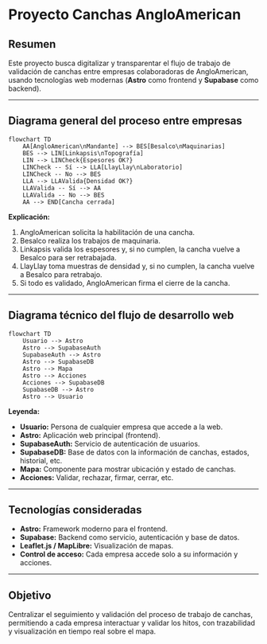 # Proyecto Canchas AngloAmerican

## Resumen

Este proyecto busca digitalizar y transparentar el flujo de trabajo de validación de canchas entre empresas colaboradoras de AngloAmerican, usando tecnologías web modernas (**Astro** como frontend y **Supabase** como backend).

---

## Diagrama general del proceso entre empresas

```mermaid
flowchart TD
    AA[AngloAmerican\nMandante] --> BES[Besalco\nMaquinarias]
    BES --> LIN[Linkapsis\nTopografía]
    LIN --> LINCheck{Espesores OK?}
    LINCheck -- Sí --> LLA[LlayLlay\nLaboratorio]
    LINCheck -- No --> BES
    LLA --> LLAValida{Densidad OK?}
    LLAValida -- Sí --> AA
    LLAValida -- No --> BES
    AA --> END[Cancha cerrada]
```
**Explicación:**  
1. AngloAmerican solicita la habilitación de una cancha.
2. Besalco realiza los trabajos de maquinaria.
3. Linkapsis valida los espesores y, si no cumplen, la cancha vuelve a Besalco para ser retrabajada.
4. LlayLlay toma muestras de densidad y, si no cumplen, la cancha vuelve a Besalco para retrabajo.
5. Si todo es validado, AngloAmerican firma el cierre de la cancha.

---

## Diagrama técnico del flujo de desarrollo web

```mermaid
flowchart TD
    Usuario --> Astro
    Astro --> SupabaseAuth
    SupabaseAuth --> Astro
    Astro --> SupabaseDB
    Astro --> Mapa
    Astro --> Acciones
    Acciones --> SupabaseDB
    SupabaseDB --> Astro
    Astro --> Usuario
```

**Leyenda:**
- **Usuario:** Persona de cualquier empresa que accede a la web.
- **Astro:** Aplicación web principal (frontend).
- **SupabaseAuth:** Servicio de autenticación de usuarios.
- **SupabaseDB:** Base de datos con la información de canchas, estados, historial, etc.
- **Mapa:** Componente para mostrar ubicación y estado de canchas.
- **Acciones:** Validar, rechazar, firmar, cerrar, etc.

---

## Tecnologías consideradas

- **Astro:** Framework moderno para el frontend.
- **Supabase:** Backend como servicio, autenticación y base de datos.
- **Leaflet.js / MapLibre:** Visualización de mapas.
- **Control de acceso:** Cada empresa accede solo a su información y acciones.

---

## Objetivo

Centralizar el seguimiento y validación del proceso de trabajo de canchas, permitiendo a cada empresa interactuar y validar los hitos, con trazabilidad y visualización en tiempo real sobre el mapa.
